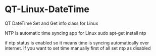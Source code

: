 # QT-Linux-DateTime
QT DateTime Set and Get info class for Linux

NTP is automatic time syncing app for Linux
 sudo apt-get install ntp
 
if ntp status is enabled so it means time is syncing automatically over internet. 
if you want to set time manually first of all set ntp as disabled
